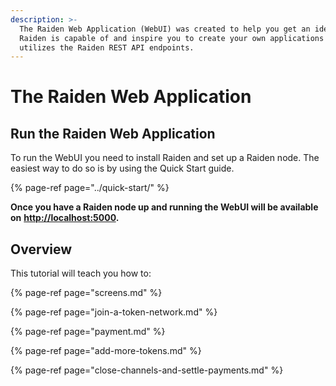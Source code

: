 ```yaml
---
description: >-
  The Raiden Web Application (WebUI) was created to help you get an idea of what
  Raiden is capable of and inspire you to create your own applications that
  utilizes the Raiden REST API endpoints.
---
```


# The Raiden Web Application

## Run the Raiden Web Application

To run the WebUI you need to install Raiden and set up a Raiden node. The easiest way to do so is by using the Quick Start guide.

{% page-ref page="../quick-start/" %}

**Once you have a Raiden node up and running the WebUI will be available on** [**http://localhost:5000**](http://localhost:5001/)**.**

## Overview

This tutorial will teach you how to:

{% page-ref page="screens.md" %}

{% page-ref page="join-a-token-network.md" %}

{% page-ref page="payment.md" %}

{% page-ref page="add-more-tokens.md" %}

{% page-ref page="close-channels-and-settle-payments.md" %}

